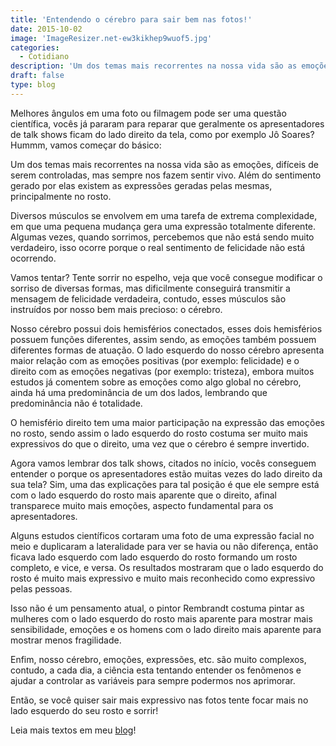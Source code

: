 ```yaml
---
title: 'Entendendo o cérebro para sair bem nas fotos!'
date: 2015-10-02
image: 'ImageResizer.net-ew3kikhep9wuof5.jpg'
categories:
  - Cotidiano
description: 'Um dos temas mais recorrentes na nossa vida são as emoções, difíceis de serem controladas, mas sempre nos fazem sentir vivo. '
draft: false
type: blog
---
```


Melhores ângulos em uma foto ou filmagem pode ser uma questão científica, vocês já pararam para reparar que geralmente os apresentadores de talk shows ficam do lado direito da tela, como por exemplo Jô Soares? Hummm, vamos começar do básico:

Um dos temas mais recorrentes na nossa vida são as emoções, difíceis de serem controladas, mas sempre nos fazem sentir vivo. Além do sentimento gerado por elas existem as expressões geradas pelas mesmas, principalmente no rosto.

Diversos músculos se envolvem em uma tarefa de extrema complexidade, em que uma pequena mudança gera uma expressão totalmente diferente. Algumas vezes, quando sorrimos, percebemos que não está sendo muito verdadeiro, isso ocorre porque o real sentimento de felicidade não está ocorrendo.

Vamos tentar? Tente sorrir no espelho, veja que você consegue modificar o sorriso de diversas formas, mas dificilmente conseguirá transmitir a mensagem de felicidade verdadeira, contudo, esses músculos são instruídos por nosso bem mais precioso: o cérebro.

Nosso cérebro possui dois hemisférios conectados, esses dois hemisférios possuem funções diferentes, assim sendo, as emoções também possuem diferentes formas de atuação. O lado esquerdo do nosso cérebro apresenta maior relação com as emoções positivas (por exemplo: felicidade) e o direito com as emoções negativas (por exemplo: tristeza), embora muitos estudos já comentem sobre as emoções como algo global no cérebro, ainda há uma predominância de um dos lados, lembrando que predominância não é totalidade.

O hemisfério direito tem uma maior participação na expressão das emoções no rosto, sendo assim o lado esquerdo do rosto costuma ser muito mais expressivos do que o direito, uma vez que o cérebro é sempre invertido.

Agora vamos lembrar dos talk shows, citados no início, vocês conseguem entender o porque os apresentadores estão muitas vezes do lado direito da sua tela? Sim, uma das explicações para tal posição é que ele sempre está com o lado esquerdo do rosto mais aparente que o direito, afinal transparece muito mais emoções, aspecto fundamental para os apresentadores.

Alguns estudos científicos cortaram uma foto de uma expressão facial no meio e duplicaram a lateralidade para ver se havia ou não diferença, então ficava lado esquerdo com lado esquerdo do rosto formando um rosto completo, e vice, e versa. Os resultados mostraram que o lado esquerdo do rosto é muito mais expressivo e muito mais reconhecido como expressivo pelas pessoas.

Isso não é um pensamento atual, o pintor Rembrandt costuma pintar as mulheres com o lado esquerdo do rosto mais aparente para mostrar mais sensibilidade, emoções e os homens com o lado direito mais aparente para mostrar menos fragilidade.

Enfim, nosso cérebro, emoções, expressões, etc. são muito complexos, contudo, a cada dia, a ciência esta tentando entender os fenômenos e ajudar a controlar as variáveis para sempre podermos nos aprimorar.

Então, se você quiser sair mais expressivo nas fotos tente focar mais no lado esquerdo do seu rosto e sorrir!

Leia mais textos em meu [blog](/blog/)!
